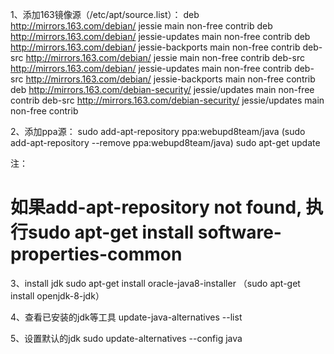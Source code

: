 1、添加163镜像源（/etc/apt/source.list）：
deb http://mirrors.163.com/debian/ jessie main non-free contrib
deb http://mirrors.163.com/debian/ jessie-updates main non-free contrib
deb http://mirrors.163.com/debian/ jessie-backports main non-free contrib
deb-src http://mirrors.163.com/debian/ jessie main non-free contrib
deb-src http://mirrors.163.com/debian/ jessie-updates main non-free contrib
deb-src http://mirrors.163.com/debian/ jessie-backports main non-free contrib
deb http://mirrors.163.com/debian-security/ jessie/updates main non-free contrib
deb-src http://mirrors.163.com/debian-security/ jessie/updates main non-free contrib

2、添加ppa源：
sudo add-apt-repository ppa:webupd8team/java
(sudo add-apt-repository --remove ppa:webupd8team/java)
sudo apt-get update

注：
# 如果add-apt-repository not found, 执行sudo apt-get install software-properties-common

3、install jdk
sudo apt-get install oracle-java8-installer
（sudo apt-get install openjdk-8-jdk）

4、查看已安装的jdk等工具
update-java-alternatives --list

5、设置默认的jdk
sudo update-alternatives --config java
